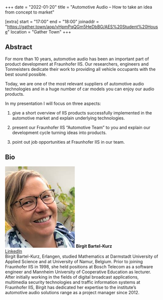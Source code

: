 +++
date = "2022-01-20"
title = "Automotive Audio – How to take an idea from concept to market"

[extra]
start = "17:00"
end = "18:00"
joinaddr = "https://gather.town/app/vHpmPqQGm5HeDbBG/AES%20Student%20House"
location = "Gather Town"
+++

<!-- show more -->

## Abstract

For more than 10 years, automotive audio has been an important part of product development at Fraunhofer IIS. Our researchers, engineers and Tonmeisters dedicate their work to providing all vehicle occupants with the best sound possible. 


Today, we are one of the most relevant suppliers of automotive audio technologies and in a huge number of car models you can enjoy our audio products.

In my presentation I will focus on three aspects:

1. give a short overview of IIS products successfully implemented in the automotive market and explain underlying technologies.

2. present our Fraunhofer IIS “Automotive Team” to you and explain our development cycle turning ideas into products.

3. point out job opportunities at Fraunhofer IIS in our team.

## Bio

<div class="member">
    <div class="profile">
        <img src="birgit.jpg" />
        <b>Birgit Bartel-Kurz</b><br />
        <a href="https://de.linkedin.com/in/birgit-bartel-kurz-11122965" target="_blank">LinkedIn</a>
    </div>
    <span>
         Birgit Bartel-Kurz, Erlangen, studied Mathematics at Darmstadt University of Applied Science and at University of Namur, Belgium. Prior to joining Fraunhofer IIS in 1998, she held positions at Bosch Telecom as a software engineer and Mannheim University of Cooperative Education as lecturer. After initially working in the fields of digital broadcast applications, multimedia security technologies and traffic information systems at Fraunhofer IIS, Birgit has dedicated her expertise to the institute’s automotive audio solutions range as a project manager since 2012.
    </span>
</div>
